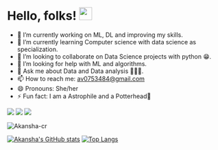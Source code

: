 # Hello, folks! <img src="https://raw.githubusercontent.com/MartinHeinz/MartinHeinz/master/wave.gif" width="30px">

<!--
**Akansha-cr/Akansha-cr** is a ✨ _special_ ✨ repository because its `README.md` (this file) appears on your GitHub profile.

Here are some ideas to get you started: -->

- 🔭 I’m currently working on ML, DL and improving my skills.
- 🌱 I’m currently learning Computer science with data science as specialization.
- 👯 I’m looking to collaborate on Data Science projects with python 😁.
- 🤔 I’m looking for help with ML and algorithms.
- 💬 Ask me about Data and Data analysis 🙋‍♀️😊.
- 📫 How to reach me: av0753484@gmail.com
- 😄 Pronouns: She/her
- ⚡ Fun fact: I am a Astrophile and a Potterhead💮
<!-- badges -->

![](https://img.shields.io/badge/Code-Python-informational?style=flat&logo=python&logocolor=white&color=2bbc8a)
![](https://img.shields.io/badge/Code-Javascript-informational?style=flat&logo=JavaScript&logocolor=white&color=2bbc8a)
![](https://img.shields.io/badge/OS-Windows-informational?style=flat&logo=Windows&logocolor=white&color=2bbc8a)
<p align="left"> <img src="https://komarev.com/ghpvc/?username=Akansha-cr" alt="Akansha-cr" /> </p>

<!-- cards -->

[![Akansha's GitHub stats](https://github-readme-stats.vercel.app/api?username=Akansha-cr&showicons=true&theme=radical)](https://github.com/Akansha-cr/github-readme-stats)
[![Top Langs](https://github-readme-stats.vercel.app/api/top-langs/?username=Akansha-cr&layout=compact&theme=radical)](https://github.com/Akansha-cr/github-readme-stats)
